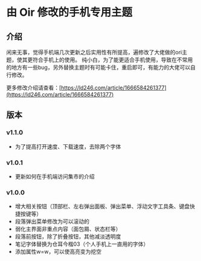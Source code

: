 # 由 Oir 修改的手机专用主题

## 介绍
闲来无事，觉得手机端几次更新之后实用性有所提高，遍修改了大佬做的ori主题，使其更符合手机上的使用。
纯小白，为了能更适合手机使用，导致在不常用的地方有一些bug，另外替换主题时有可能卡住，重启即可，有能力的大佬可以自行修改。

更多修改介绍请查看：[https://ld246.com/article/1666584261377](https://ld246.com/article/1666584261377)

## 版本

### v1.1.0

- 为了提高打开速度、下载速度，去除两个字体

### v1.0.1

- 更新如何在手机端访问集市的介绍

### v1.0.0
- 增大相关按钮（顶部栏、左右弹出面板、弹出菜单、浮动文字工具条、键盘快捷按键等）
- 段落弹出菜单修改为可以滚动的
- 弱化主界面非重点内容（面包屑、状态栏等）
- 段落前按钮，除了折叠按钮，其他减淡透明度
- 笔记字体替换为仓耳今楷03（个人手机上一直用的字体）
- 添加属性w=w，可以使高亮变为挖空

